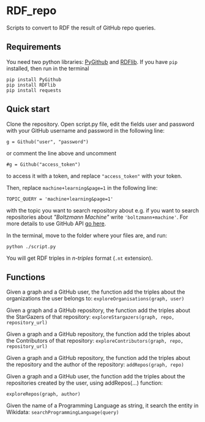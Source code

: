 # RDF_repo
Scripts to convert to RDF the result of GitHub repo queries.

## Requirements
You need two python libraries: [PyGithub](https://pygithub.readthedocs.io/en/latest/introduction.html) and [RDFlib](https://rdflib.readthedocs.io/en/stable/). If you have `pip` installed, then run in the terminal
```
pip install PyGithub
pip install RDFlib
pip install requests
```

## Quick start
Clone the repository. Open script.py file, edit the fields user and password with your GitHub username and password in the following line:

```g = Github("user", "password")```

or comment the line above and uncomment 

```#g = Github("access_token") ```

to access it with a token, and replace `"access_token"` with your token.

Then, replace `machine+learning&page=1` in the following line: 

```TOPIC_QUERY = 'machine+learning&page=1'```

with the topic you want to search repository about e.g. if you want to search repositories about _"Boltzmann Machine"_ write `'boltzmann+machine'`. For more details to use GitHub API [go here](https://developer.github.com/v3/search/#search-repositories).

In the terminal, move to the folder where your files are, and run:

```python ./script.py```

You will get RDF triples in *n-triples* format (`.nt` extension). 

## Functions

Given a graph and a GitHub user, the function add the triples about the organizations the user belongs to:
```exploreOrganisations(graph, user)```

Given a graph and a GitHub repository, the function add the triples about the StarGazers of that repository:
```exploreStargazers(graph, repo, repository_url)```

Given a graph and a GitHub repository, the function add the triples about the Contributors of that repository:
```exploreContributors(graph, repo, repository_url)```

Given a graph and a GitHub repository, the function add the triples about the repository and the author of the repository:
```addRepos(graph, repo)```
    
Given a graph and a GitHub user, the function add the triples about the repositories created by the user, using addRepos(...) function:

```exploreRepos(graph, author)```

Given the name of a Programming Language as string, it search the entity in Wikidata:
```searchProgrammingLanguage(query)```

